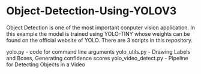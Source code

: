 # Object-Detection-Using-YOLOV3

Object Detection is one of the most important conputer vision application.
In this example the model is trained using YOLO-TINY whose weights can be found
on the official website of YOLO. There are 3 scripts in this repository. 

yolo.py - code for command line arguments
yolo_utils.py - Drawing Labels and Boxes, Generating confidence scores
yolo_video_detect.py - Pipeline for Detecting Objects in a Video
